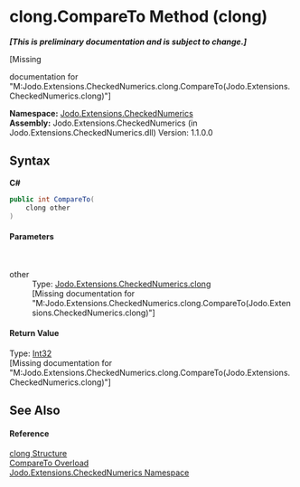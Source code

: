 # clong.CompareTo Method (clong)
 _**\[This is preliminary documentation and is subject to change.\]**_

\[Missing <summary> documentation for "M:Jodo.Extensions.CheckedNumerics.clong.CompareTo(Jodo.Extensions.CheckedNumerics.clong)"\]

**Namespace:**&nbsp;<a href="N_Jodo_Extensions_CheckedNumerics">Jodo.Extensions.CheckedNumerics</a><br />**Assembly:**&nbsp;Jodo.Extensions.CheckedNumerics (in Jodo.Extensions.CheckedNumerics.dll) Version: 1.1.0.0

## Syntax

**C#**<br />
``` C#
public int CompareTo(
	clong other
)
```


#### Parameters
&nbsp;<dl><dt>other</dt><dd>Type: <a href="T_Jodo_Extensions_CheckedNumerics_clong">Jodo.Extensions.CheckedNumerics.clong</a><br />\[Missing <param name="other"/> documentation for "M:Jodo.Extensions.CheckedNumerics.clong.CompareTo(Jodo.Extensions.CheckedNumerics.clong)"\]</dd></dl>

#### Return Value
Type: <a href="https://docs.microsoft.com/dotnet/api/system.int32" target="_blank" rel="noopener noreferrer">Int32</a><br />\[Missing <returns> documentation for "M:Jodo.Extensions.CheckedNumerics.clong.CompareTo(Jodo.Extensions.CheckedNumerics.clong)"\]

## See Also


#### Reference
<a href="T_Jodo_Extensions_CheckedNumerics_clong">clong Structure</a><br /><a href="Overload_Jodo_Extensions_CheckedNumerics_clong_CompareTo">CompareTo Overload</a><br /><a href="N_Jodo_Extensions_CheckedNumerics">Jodo.Extensions.CheckedNumerics Namespace</a><br />
